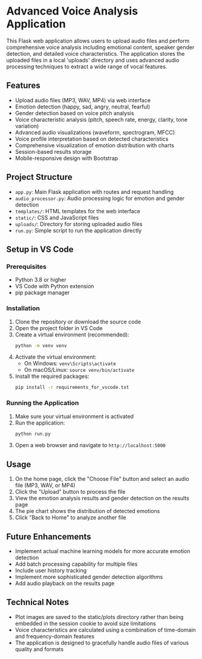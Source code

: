 # Advanced Voice Analysis Application

This Flask web application allows users to upload audio files and perform comprehensive voice analysis including emotional content, speaker gender detection, and detailed voice characteristics. The application stores the uploaded files in a local 'uploads' directory and uses advanced audio processing techniques to extract a wide range of vocal features.

## Features

- Upload audio files (MP3, WAV, MP4) via web interface
- Emotion detection (happy, sad, angry, neutral, fearful)
- Gender detection based on voice pitch analysis
- Voice characteristic analysis (pitch, speech rate, energy, clarity, tone variation)
- Advanced audio visualizations (waveform, spectrogram, MFCC)
- Voice profile interpretation based on detected characteristics
- Comprehensive visualization of emotion distribution with charts
- Session-based results storage
- Mobile-responsive design with Bootstrap

## Project Structure

- `app.py`: Main Flask application with routes and request handling
- `audio_processor.py`: Audio processing logic for emotion and gender detection
- `templates/`: HTML templates for the web interface
- `static/`: CSS and JavaScript files
- `uploads/`: Directory for storing uploaded audio files
- `run.py`: Simple script to run the application directly

## Setup in VS Code

### Prerequisites

- Python 3.8 or higher
- VS Code with Python extension
- pip package manager

### Installation

1. Clone the repository or download the source code
2. Open the project folder in VS Code
3. Create a virtual environment (recommended):
   ```bash
   python -m venv venv
   ```
4. Activate the virtual environment:
   - On Windows: `venv\Scripts\activate`
   - On macOS/Linux: `source venv/bin/activate`
5. Install the required packages:
   ```bash
   pip install -r requirements_for_vscode.txt
   ```

### Running the Application

1. Make sure your virtual environment is activated
2. Run the application:
   ```bash
   python run.py
   ```
3. Open a web browser and navigate to `http://localhost:5000`

## Usage

1. On the home page, click the "Choose File" button and select an audio file (MP3, WAV, or MP4)
2. Click the "Upload" button to process the file
3. View the emotion analysis results and gender detection on the results page
4. The pie chart shows the distribution of detected emotions
5. Click "Back to Home" to analyze another file

## Future Enhancements

- Implement actual machine learning models for more accurate emotion detection
- Add batch processing capability for multiple files
- Include user history tracking
- Implement more sophisticated gender detection algorithms
- Add audio playback on the results page

## Technical Notes

- Plot images are saved to the static/plots directory rather than being embedded in the session cookie to avoid size limitations
- Voice characteristics are calculated using a combination of time-domain and frequency-domain features
- The application is designed to gracefully handle audio files of various quality and formats
